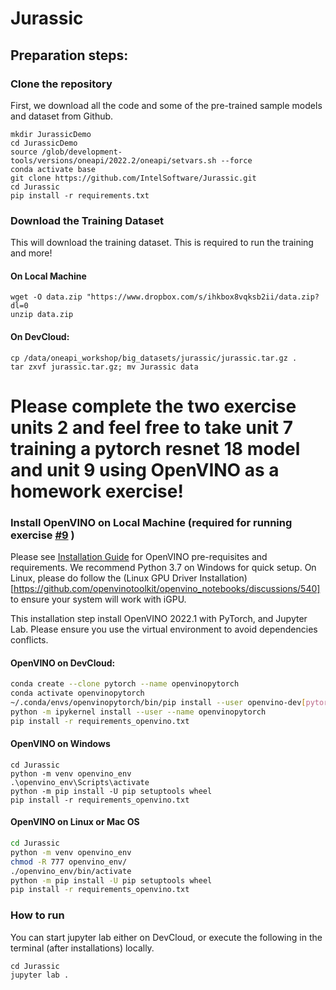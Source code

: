 # Jurassic

## Preparation steps:

### Clone the repository
First, we download all the code and some of the pre-trained sample models and dataset from Github. 
```
mkdir JurassicDemo
cd JurassicDemo
source /glob/development-tools/versions/oneapi/2022.2/oneapi/setvars.sh --force
conda activate base
git clone https://github.com/IntelSoftware/Jurassic.git
cd Jurassic
pip install -r requirements.txt
```

### Download the Training Dataset
This will download the training dataset. This is required to run the training and more! 

#### On Local Machine 
```
wget -O data.zip "https://www.dropbox.com/s/ihkbox8vqksb2ii/data.zip?dl=0
unzip data.zip
```
#### On DevCloud:   
```
cp /data/oneapi_workshop/big_datasets/jurassic/jurassic.tar.gz .
tar zxvf jurassic.tar.gz; mv Jurassic data
```

# Please complete the two exercise units 2  and feel free to take unit 7 training a pytorch resnet 18 model and unit 9 using OpenVINO as a homework exercise!

### Install OpenVINO on Local Machine (required for running exercise [#9](https://github.com/IntelSoftware/Jurassic/blob/main/09_Dino_bone_find_OpenVINO.ipynb) )
Please see [Installation Guide](https://github.com/openvinotoolkit/openvino_notebooks#-installation-guide) for OpenVINO 
pre-requisites and requirements. We recommend Python 3.7 on Windows for quick setup. On Linux, please do follow the (Linux GPU Driver Installation)[https://github.com/openvinotoolkit/openvino_notebooks/discussions/540] to ensure your system will work with iGPU. 

This installation step install OpenVINO 2022.1 with PyTorch, and Jupyter Lab. Please ensure you use the virtual environment to avoid dependencies conflicts. 

#### OpenVINO on DevCloud:   
```bash
conda create --clone pytorch --name openvinopytorch
conda activate openvinopytorch
~/.conda/envs/openvinopytorch/bin/pip install --user openvino-dev[pytorch]
python -m ipykernel install --user --name openvinopytorch
pip install -r requirements_openvino.txt
```

#### OpenVINO on  Windows
```
cd Jurassic
python -m venv openvino_env
.\openvino_env\Scripts\activate
python -m pip install -U pip setuptools wheel
pip install -r requirements_openvino.txt
```



#### OpenVINO on  Linux or Mac OS 
```bash
cd Jurassic
python -m venv openvino_env
chmod -R 777 openvino_env/
./openvino_env/bin/activate
python -m pip install -U pip setuptools wheel
pip install -r requirements_openvino.txt
```

### How to run
You can start jupyter lab either on DevCloud, or execute the following in the terminal (after installations) locally.

```
cd Jurassic
jupyter lab .
```
